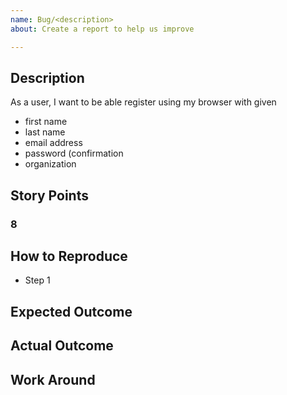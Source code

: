 ```yaml
---
name: Bug/<description>
about: Create a report to help us improve

---
```


## Description
As a user, I want to be able register using my browser with given

- first name
- last name
- email address
- password (confirmation
- organization

## Story Points
### 8

## How to Reproduce
- Step 1

## Expected Outcome

## Actual Outcome

## Work Around
